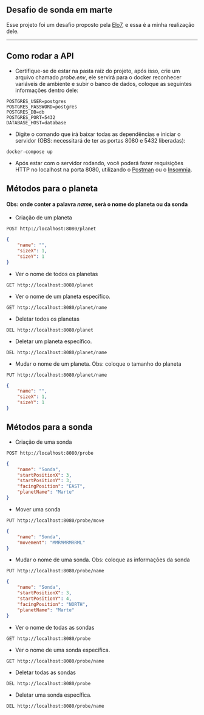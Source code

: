 ## Desafio de sonda em marte 

Esse projeto foi um desafio proposto pela <a href="https://gist.github.com/elo7-developer/f0b91a7a98e5e65288b875ac6d376875">Elo7</a>, e essa é a minha realização dele.

---

## Como rodar a API

- Certifique-se de estar na pasta raiz do projeto, após isso, crie um arquivo chamado *probe.env*, ele servirá para o docker reconhecer variáveis de ambiente e subir o banco de dados, coloque as seguintes informações dentro dele:

```
POSTGRES_USER=postgres
POSTGRES_PASSWORD=postgres
POSTGRES_DB=db
POSTGRES_PORT=5432
DATABASE_HOST=database
```

- Digite o comando que irá baixar todas as dependências e iniciar o servidor (OBS: necessitará de ter as portas 8080 e 5432 liberadas):

```
docker-compose up
```

- Após estar com o servidor rodando, você poderá fazer requisições HTTP no localhost na porta 8080, utilizando o <a href="https://www.postman.com/">Postman</a> ou o <a href="https://insomnia.rest/download">Insomnia</a>.


## Métodos para o planeta

#### Obs: onde conter a palavra *name*, será o nome do planeta ou da sonda

- Criação de um planeta 

```
POST http://localhost:8080/planet
```

```json
{
	"name": "",
	"sizeX": 1,
	"sizeY": 1
}
```

- Ver o nome de todos os planetas

```
GET http://localhost:8080/planet
```

- Ver o nome de um planeta específico.
```
GET http://localhost:8080/planet/name
```

- Deletar todos os planetas

```
DEL http://localhost:8080/planet
```

- Deletar um planeta específico.
```
DEL http://localhost:8080/planet/name
```

- Mudar o nome de um planeta. Obs: coloque o tamanho do planeta

```
PUT http://localhost:8080/planet/name
```

```json
{
	"name": "",
	"sizeX": 1,
	"sizeY": 1
}
```


## Métodos para a sonda

- Criação de uma sonda

```
POST http://localhost:8080/probe
```

```json
{
	"name": "Sonda",
	"startPositionX": 3,
	"startPositionY": 3,
	"facingPosition": "EAST",
	"planetName": "Marte"
}
```

- Mover uma sonda

```
PUT http://localhost:8080/probe/move
```

```json
{
	"name": "Sonda",
	"movement": "MMRMMRMRRML"
}
```

- Mudar o nome de uma sonda. Obs: coloque as informações da sonda

```
PUT http://localhost:8080/probe/name
```

```json
{
	"name": "Sonda",
	"startPositionX": 3,
	"startPositionY": 4,
	"facingPosition": "NORTH",
	"planetName": "Marte"
}
```

- Ver o nome de todas as sondas

```
GET http://localhost:8080/probe
```

- Ver o nome de uma sonda específica.
```
GET http://localhost:8080/probe/name
```

- Deletar todas as sondas

```
DEL http://localhost:8080/probe
```

- Deletar uma sonda específica.
```
DEL http://localhost:8080/probe/name
```

